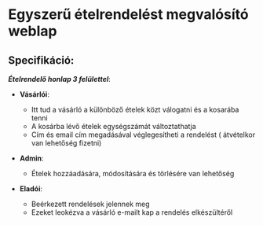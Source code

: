 # Egyszerű ételrendelést megvalósító weblap

## Specifikáció:



**_Ételrendelő honlap 3 felülettel_**:



  - __Vásárlói__:
  
      - Itt tud a vásárló a különböző ételek közt válogatni és a kosarába tenni
      - A kosárba lévő ételek egységszámát változtathatja
      - Cím és email cím megadásával véglegesítheti a rendelést ( átvételkor van lehetőség fizetni)
  
  - __Admin__:
  
      - Ételek hozzáadására, módosítására és törlésére van lehetőség 
    
 - __Eladói__:
  
      - Beérkezett rendelések jelennek meg
      - Ezeket leokézva a vásárló e-mailt kap a rendelés elkészültéről
